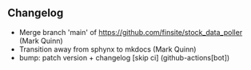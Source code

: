 ## Changelog

- Merge branch 'main' of https://github.com/finsite/stock_data_poller (Mark Quinn)
- Transition away from sphynx to mkdocs (Mark Quinn)
- bump: patch version + changelog [skip ci] (github-actions[bot])